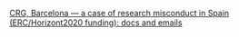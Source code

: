 [CRG, Barcelona — a case of research misconduct in Spain (ERC/Horizont2020 funding): docs and
emails](https://github.com/crg-spain/crg-spain.github.io)